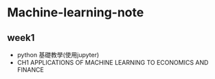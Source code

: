 # Machine-learning-note
## week1
  * python 基礎教學(使用jupyter)
  * CH1 APPLICATIONS OF MACHINE LEARNING TO ECONOMICS AND FINANCE
